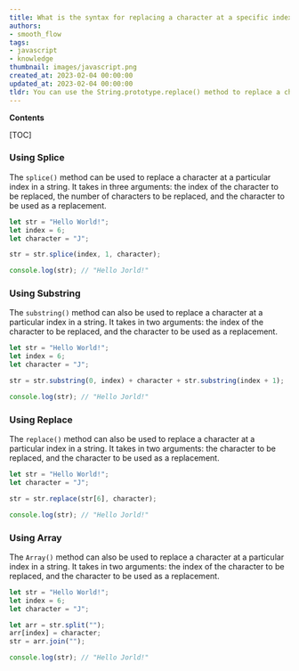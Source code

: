 ```yaml
---
title: What is the syntax for replacing a character at a specific index in javascript?
authors:
- smooth_flow
tags:
- javascript
- knowledge
thumbnail: images/javascript.png
created_at: 2023-02-04 00:00:00
updated_at: 2023-02-04 00:00:00
tldr: You can use the String.prototype.replace() method to replace a character at a particular index in JavaScript.
---
```


**Contents**

[TOC]

### Using Splice

The `splice()` method can be used to replace a character at a particular index in a string. It takes in three arguments: the index of the character to be replaced, the number of characters to be replaced, and the character to be used as a replacement.

```javascript
let str = "Hello World!";
let index = 6;
let character = "J";

str = str.splice(index, 1, character);

console.log(str); // "Hello Jorld!"
```

### Using Substring

The `substring()` method can also be used to replace a character at a particular index in a string. It takes in two arguments: the index of the character to be replaced, and the character to be used as a replacement.

```javascript
let str = "Hello World!";
let index = 6;
let character = "J";

str = str.substring(0, index) + character + str.substring(index + 1);

console.log(str); // "Hello Jorld!"
```

### Using Replace

The `replace()` method can also be used to replace a character at a particular index in a string. It takes in two arguments: the character to be replaced, and the character to be used as a replacement.

```javascript
let str = "Hello World!";
let character = "J";

str = str.replace(str[6], character);

console.log(str); // "Hello Jorld!"
```

### Using Array

The `Array()` method can also be used to replace a character at a particular index in a string. It takes in two arguments: the index of the character to be replaced, and the character to be used as a replacement.

```javascript
let str = "Hello World!";
let index = 6;
let character = "J";

let arr = str.split("");
arr[index] = character;
str = arr.join("");

console.log(str); // "Hello Jorld!"
```
